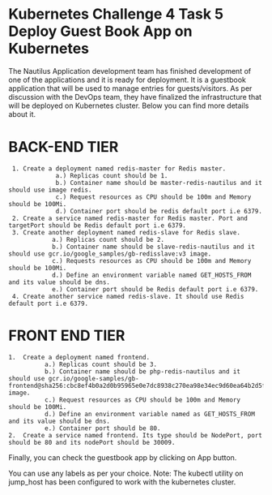 # Kubernetes Challenge 4 Task 5 Deploy Guest Book App on Kubernetes

The Nautilus Application development team has finished development of one of the applications and it is ready for deployment. It is a guestbook application that will be used to manage entries for guests/visitors. As per discussion with the DevOps team, they have finalized the infrastructure 
that will be deployed on Kubernetes cluster. Below you can find more details about it.

# BACK-END TIER
     1.	Create a deployment named redis-master for Redis master.
                 a.) Replicas count should be 1.
                 b.) Container name should be master-redis-nautilus and it should use image redis.
                 c.) Request resources as CPU should be 100m and Memory should be 100Mi.
                 d.) Container port should be redis default port i.e 6379.
     2.	Create a service named redis-master for Redis master. Port and targetPort should be Redis default port i.e 6379.
     3.	Create another deployment named redis-slave for Redis slave.
                a.) Replicas count should be 2.
                b.) Container name should be slave-redis-nautilus and it should use gcr.io/google_samples/gb-redisslave:v3 image.
                c.) Requests resources as CPU should be 100m and Memory should be 100Mi.
                d.) Define an environment variable named GET_HOSTS_FROM and its value should be dns.
                e.) Container port should be Redis default port i.e 6379.
     4.	Create another service named redis-slave. It should use Redis default port i.e 6379.
# FRONT END TIER
    1.	Create a deployment named frontend.
              a.) Replicas count should be 3.
              b.) Container name should be php-redis-nautilus and it should use gcr.io/google-samples/gb-frontend@sha256:cbc8ef4b0a2d0b95965e0e7dc8938c270ea98e34ec9d60ea64b2d5f2df2dfbbf image.
              c.) Request resources as CPU should be 100m and Memory should be 100Mi.
              d.) Define an environment variable named as GET_HOSTS_FROM and its value should be dns.
              e.) Container port should be 80.
    2.	Create a service named frontend. Its type should be NodePort, port should be 80 and its nodePort should be 30009.
  
  Finally, you can check the guestbook app by clicking on App button.

You can use any labels as per your choice.
Note: The kubectl utility on jump_host has been configured to work with the kubernetes cluster.

